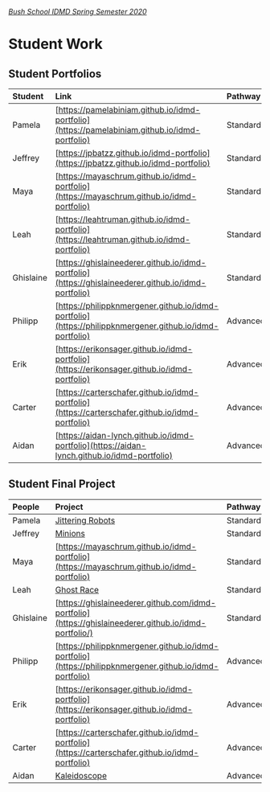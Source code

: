 [_Bush School IDMD Spring Semester 2020_](https://chandrunarayan.github.io/idmd/)
# Student Work

## Student Portfolios

| Student | Link | Pathway
| :--- | :--- | :--- |
| Pamela | [https://pamelabiniam.github.io/idmd-portfolio](https://pamelabiniam.github.io/idmd-portfolio) | Standard
| Jeffrey | [https://jpbatzz.github.io/idmd-portfolio](https://jpbatzz.github.io/idmd-portfolio) | Standard
| Maya | [https://mayaschrum.github.io/idmd-portfolio](https://mayaschrum.github.io/idmd-portfolio) | Standard
| Leah | [https://leahtruman.github.io/idmd-portfolio](https://leahtruman.github.io/idmd-portfolio) | Standard
| Ghislaine | [https://ghislaineederer.github.io/idmd-portfolio](https://ghislaineederer.github.io/idmd-portfolio) | Standard
| Philipp | [https://philippknmergener.github.io/idmd-portfolio](https://philippknmergener.github.io/idmd-portfolio) | Advanced
| Erik | [https://erikonsager.github.io/idmd-portfolio](https://erikonsager.github.io/idmd-portfolio) | Advanced
| Carter | [https://carterschafer.github.io/idmd-portfolio](https://carterschafer.github.io/idmd-portfolio) | Advanced
| Aidan | [https://aidan-lynch.github.io/idmd-portfolio](https://aidan-lynch.github.io/idmd-portfolio) | Advanced

## Student Final Project

| People | Project | Pathway |
| :--- | :--- | :--- |
| Pamela | [Jittering Robots](https://editor.p5js.org/cnarayan/present/3X6DZIY7i) | Standard
| Jeffrey | [Minions](https://jpbatzz.github.io/idmd-portfolio/FINAL_PROJECT/) | Standard
| Maya | [https://mayaschrum.github.io/idmd-portfolio](https://mayaschrum.github.io/idmd-portfolio) | Standard
| Leah | [Ghost Race](https://editor.p5js.org/cnarayan/present/bkyZHQgrj) | Standard
| Ghislaine | [https://ghislaineederer.github.com/idmd-portfolio](https://ghislaineederer.github.io/idmd-portfolio/) | Standard
| Philipp | [https://philippknmergener.github.io/idmd-portfolio](https://philippknmergener.github.io/idmd-portfolio) | Advanced
| Erik | [https://erikonsager.github.io/idmd-portfolio](https://erikonsager.github.io/idmd-portfolio) | Advanced
| Carter | [https://carterschafer.github.io/idmd-portfolio](https://carterschafer.github.io/idmd-portfolio) | Advanced
| Aidan | [Kaleidoscope](https://aidan-lynch.github.io/idmd-portfolio/kaleidoscope/) | Advanced
